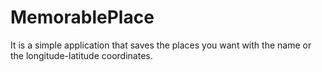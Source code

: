 # MemorablePlace
It is a simple application that saves the places you want with the name or the longitude-latitude coordinates.
